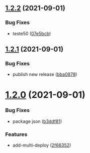## [1.2.2](https://github.com/skynexui/core/compare/v1.2.1...v1.2.2) (2021-09-01)


### Bug Fixes

* teste50 ([07e5bcb](https://github.com/skynexui/core/commit/07e5bcb4443dc5b9662449d911fc96f222d80195))

## [1.2.1](https://github.com/skynexui/core/compare/v1.2.0...v1.2.1) (2021-09-01)


### Bug Fixes

* publish new release ([bba0878](https://github.com/skynexui/core/commit/bba08788f60daf1bda3a7fbde3ece3ac2245184d))

# [1.2.0](https://github.com/skynexui/core/compare/v1.1.0...v1.2.0) (2021-09-01)


### Bug Fixes

* package json ([b3ddf81](https://github.com/skynexui/core/commit/b3ddf8110f867bf5ea34ba5174d36bc2e8885185))


### Features

* add-multi-deploy ([2f66352](https://github.com/skynexui/core/commit/2f663524201ae67efd680b474c6583a5338255d2))
